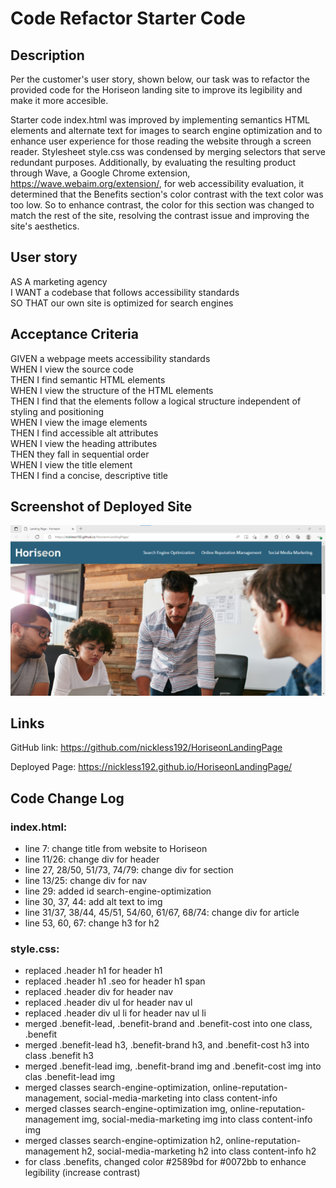# Code Refactor Starter Code

## Description
Per the customer's user story, shown below, our task was to refactor the provided code for the Horiseon landing site to improve its legibility and make it more accesible.

Starter code index.html was improved by implementing semantics HTML elements and alternate text for images to search engine optimization and to enhance user experience for those reading the website through a screen reader. Stylesheet style.css was condensed by merging selectors that serve redundant purposes. Additionally, by evaluating the resulting product through Wave, a Google Chrome extension, https://wave.webaim.org/extension/, for web accessibility evaluation, it determined that the Benefits section's color contrast with the text color was too low. So to enhance contrast, the color for this section was changed to match the rest of the site, resolving the contrast issue and improving the site's aesthetics.

## User story

AS A marketing agency <br />
I WANT a codebase that follows accessibility standards <br />
SO THAT our own site is optimized for search engines

## Acceptance Criteria

GIVEN a webpage meets accessibility standards <br />
WHEN I view the source code <br />
THEN I find semantic HTML elements <br />
WHEN I view the structure of the HTML elements <br />
THEN I find that the elements follow a logical structure independent of styling and positioning <br />
WHEN I view the image elements <br />
THEN I find accessible alt attributes <br />
WHEN I view the heading attributes <br />
THEN they fall in sequential order <br />
WHEN I view the title element <br />
THEN I find a concise, descriptive title <br />

## Screenshot of Deployed Site
![Horiseon Landing Page](./assets/images/HoriseonHeroScreenshot.png)

## Links

GitHub link: https://github.com/nickless192/HoriseonLandingPage

Deployed Page: https://nickless192.github.io/HoriseonLandingPage/

## Code Change Log

### index.html:

- line 7: change title from website to Horiseon
- line 11/26: change div for header
- line 27, 28/50, 51/73, 74/79: change div for section
- line 13/25: change div for nav
- line 29: added id search-engine-optimization
- line 30, 37, 44: add alt text to img
- line 31/37, 38/44, 45/51, 54/60, 61/67, 68/74: change div for article
- line 53, 60, 67: change h3 for h2

### style.css:

- replaced .header h1 for header h1
- replaced .header h1 .seo for header h1 span
- replaced .header div for header nav
- replaced .header div ul for header nav ul
- replaced .header div ul li for header nav ul li
- merged .benefit-lead, .benefit-brand and .benefit-cost into one class, .benefit
- merged .benefit-lead h3, .benefit-brand h3, and .benefit-cost h3 into class .benefit h3
- merged .benefit-lead img, .benefit-brand img and .benefit-cost img into clas .benefit-lead img
- merged classes search-engine-optimization, online-reputation-management, social-media-marketing into class content-info
- merged classes search-engine-optimization img, online-reputation-management img, social-media-marketing img into class content-info img
- merged classes search-engine-optimization h2, online-reputation-management h2, social-media-marketing h2 into class content-info h2
- for class .benefits, changed color #2589bd for #0072bb to enhance legibility (increase contrast)
